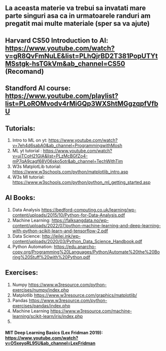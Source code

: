 ## La aceasta materie va trebui sa invatati mare parte singuri asa ca in urmatoarele randuri am pregatit mai multe materiale (sper sa va ajute)
## Harvard CS50 Introduction to AI: https://www.youtube.com/watch?v=gR8QvFmNuLE&list=PLhQjrBD2T381PopUTYtMSstgk-hsTGkVm&ab_channel=CS50 (Recomand)
## Standford AI course: <br> https://www.youtube.com/playlist?list=PLoROMvodv4rMiGQp3WXShtMGgzqpfVfbU

## Tutorials:
1. Intro to ML on yt: https://www.youtube.com/watch?v=7eh4d6sabA0&ab_channel=ProgrammingwithMosh
2. ML yt tutorial : https://www.youtube.com/watch?v=ujTCoH21GlA&list=PLzMcBGfZo4-mP7qA9cagf68V06sko5otr&ab_channel=TechWithTim
3. W3s MatplotLib tutorial: https://www.w3schools.com/python/matplotlib_intro.asp
4. W3s Ml tutorial: https://www.w3schools.com/python/python_ml_getting_started.asp

## AI Books: <br>
1. Data Analysis https://bedford-computing.co.uk/learning/wp-content/uploads/2015/10/Python-for-Data-Analysis.pdf
2. Machine Learning: https://falksangdata.no/wp-content/uploads/2022/07/python-machine-learning-and-deep-learning-with-python-scikit-learn-and-tensorflow-2.pdf
3. Data Science: http://leilei.ink/wp-content/uploads/2020/03/Python_Data_Science_Handbook.pdf
4. Python Automation: https://edu.anarcho-copy.org/Programming%20Languages/Python/Automate%20the%20Boring%20Stuff%20with%20Python.pdf

## Exercises:
1. Numpy https://www.w3resource.com/python-exercises/numpy/index.php
2. Matplotlib https://www.w3resource.com/graphics/matplotlib/
3. Pandas https://www.w3resource.com/python-exercises/pandas/index.php
4. Machine Learning https://www.w3resource.com/machine-learning/scikit-learn/iris/index.php
5. 
#### MIT Deep Learning Basics (Lex Fridman 2019): https://www.youtube.com/watch?v=O5xeyoRL95U&ab_channel=LexFridman
